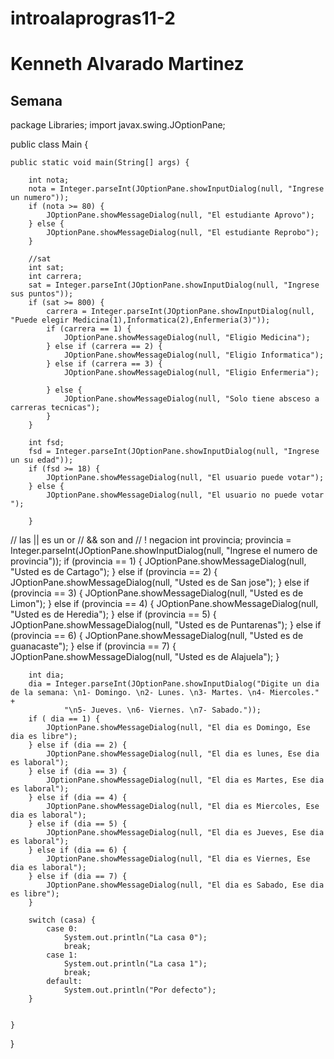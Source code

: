 # introalaprogras11-2

# Kenneth Alvarado Martinez 

## Semana 

package Libraries;
import javax.swing.JOptionPane;


public class Main {

    public static void main(String[] args) {

        int nota;
        nota = Integer.parseInt(JOptionPane.showInputDialog(null, "Ingrese un numero"));
        if (nota >= 80) {
            JOptionPane.showMessageDialog(null, "El estudiante Aprovo");
        } else {
            JOptionPane.showMessageDialog(null, "El estudiante Reprobo");
        }

        //sat
        int sat;
        int carrera;
        sat = Integer.parseInt(JOptionPane.showInputDialog(null, "Ingrese sus puntos"));
        if (sat >= 800) {
            carrera = Integer.parseInt(JOptionPane.showInputDialog(null, "Puede elegir Medicina(1),Informatica(2),Enfermeria(3)"));
            if (carrera == 1) {
                JOptionPane.showMessageDialog(null, "Eligio Medicina");
            } else if (carrera == 2) {
                JOptionPane.showMessageDialog(null, "Eligio Informatica");
            } else if (carrera == 3) {
                JOptionPane.showMessageDialog(null, "Eligio Enfermeria");

            } else {
                JOptionPane.showMessageDialog(null, "Solo tiene absceso a carreras tecnicas");
            }
        }

        int fsd;
        fsd = Integer.parseInt(JOptionPane.showInputDialog(null, "Ingrese un su edad"));
        if (fsd >= 18) {
            JOptionPane.showMessageDialog(null, "El usuario puede votar");
        } else {
            JOptionPane.showMessageDialog(null, "El usuario no puede votar ");

        }

// las || es un or
// && son and
// ! negacion
        int provincia;
        provincia = Integer.parseInt(JOptionPane.showInputDialog(null, "Ingrese el numero de provincia"));
        if (provincia == 1) {
            JOptionPane.showMessageDialog(null, "Usted es de Cartago");
        } else if (provincia == 2) {
            JOptionPane.showMessageDialog(null, "Usted es de San jose");
        } else if (provincia == 3) {
            JOptionPane.showMessageDialog(null, "Usted es de Limon");
        } else if (provincia == 4) {
            JOptionPane.showMessageDialog(null, "Usted es de Heredia");
        } else if (provincia == 5) {
            JOptionPane.showMessageDialog(null, "Usted es de Puntarenas");
        } else if (provincia == 6) {
            JOptionPane.showMessageDialog(null, "Usted es de guanacaste");
        } else if (provincia == 7) {
            JOptionPane.showMessageDialog(null, "Usted es de Alajuela");
        }

        int dia;
        dia = Integer.parseInt(JOptionPane.showInputDialog("Digite un dia de la semana: \n1- Domingo. \n2- Lunes. \n3- Martes. \n4- Miercoles." +
                "\n5- Jueves. \n6- Viernes. \n7- Sabado."));
        if ( dia == 1) {
            JOptionPane.showMessageDialog(null, "El dia es Domingo, Ese dia es libre");
        } else if (dia == 2) {
            JOptionPane.showMessageDialog(null, "El dia es lunes, Ese dia es laboral");
        } else if (dia == 3) {
            JOptionPane.showMessageDialog(null, "El dia es Martes, Ese dia es laboral");
        } else if (dia == 4) {
            JOptionPane.showMessageDialog(null, "El dia es Miercoles, Ese dia es laboral");
        } else if (dia == 5) {
            JOptionPane.showMessageDialog(null, "El dia es Jueves, Ese dia es laboral");
        } else if (dia == 6) {
            JOptionPane.showMessageDialog(null, "El dia es Viernes, Ese dia es laboral");
        } else if (dia == 7) {
            JOptionPane.showMessageDialog(null, "El dia es Sabado, Ese dia es libre");
        }

        switch (casa) {
            case 0:
                System.out.println("La casa 0");
                break;
            case 1:
                System.out.println("La casa 1");
                break;
            default:
                System.out.println("Por defecto");
        }

        
    }
}
